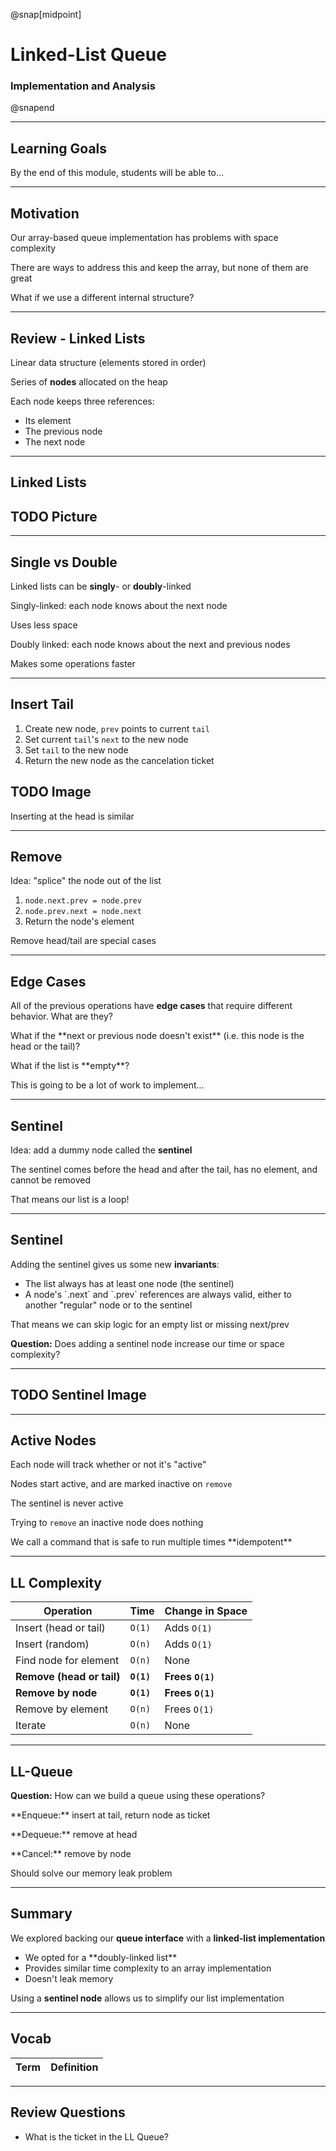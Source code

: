 @snap[midpoint]

# Linked-List Queue

### Implementation and Analysis

@snapend

---

## Learning Goals

By the end of this module, students will be able to...

---

## Motivation

Our array-based queue implementation has problems with space complexity

There are ways to address this and keep the array, but none of them are great

What if we use a different internal structure?

---

## Review - Linked Lists

Linear data structure (elements stored in order)

Series of **nodes** allocated on the heap

Each node keeps three references:

<ul class="small">
<li>Its element</li>
<li>The previous node</li>
<li>The next node</li>
</ul>

---

## Linked Lists

## TODO Picture

---

## Single vs Double

Linked lists can be **singly**- or **doubly**-linked

Singly-linked: each node knows about the next node

<p class="small">Uses less space</p>

Doubly linked: each node knows about the next and previous nodes

<p class="small">Makes some operations faster</p>

---

## Insert Tail

1. Create new node, `prev` points to current `tail`
1. Set current `tail`'s `next` to the new node
1. Set `tail` to the new node
1. Return the new node as the cancelation ticket

## TODO Image

Inserting at the head is similar

---

## Remove

Idea: "splice" the node out of the list

1. `node.next.prev = node.prev`
1. `node.prev.next = node.next`
1. Return the node's element

Remove head/tail are special cases

---

## Edge Cases

All of the previous operations have **edge cases** that require different behavior. What are they?

<div class="fragment">
<p>What if the **next or previous node doesn't exist** (i.e. this node is the head or the tail)?</p>
<p>What if the list is **empty**?</p>
</div>

<p class="fragment">This is going to be a lot of work to implement...</p>

---

## Sentinel

Idea: add a dummy node called the **sentinel**

The sentinel comes before the head and after the tail, has no element, and cannot be removed

<p class="small">That means our list is a loop!</p>

---

## Sentinel

Adding the sentinel gives us some new **invariants**:

<ul class="small">
<li>The list always has at least one node (the sentinel)</li>
<li>A node's `.next` and `.prev` references are always valid, either to another "regular" node or to the sentinel</li>
</ul>

That means we can skip logic for an empty list or missing next/prev

**Question:** Does adding a sentinel node increase our time or space complexity?

---

## TODO Sentinel Image

---

## Active Nodes

Each node will track whether or not it's "active"

Nodes start active, and are marked inactive on `remove`

The sentinel is never active

Trying to `remove` an inactive node does nothing

<p class="small">We call a command that is safe to run multiple times **idempotent**</p>

---

## LL Complexity

| Operation                 | Time       | Change in Space  |
| ------------------------- | ---------- | ---------------- |
| Insert (head or tail)     | `O(1)`     | Adds `O(1)`      |
| Insert (random)           | `O(n)`     | Adds `O(1)`      |
| Find node for element     | `O(n)`     | None             |
| **Remove (head or tail)** | **`O(1)`** | **Frees `O(1)`** |
| **Remove by node**        | **`O(1)`** | **Frees `O(1)`** |
| Remove by element         | `O(n)`     | Frees `O(1)`     |
| Iterate                   | `O(n)`     | None             |

---

## LL-Queue

**Question:** How can we build a queue using these operations?

<div class="fragment">

<p>**Enqueue:** insert at tail, return node as ticket</p>
<p>**Dequeue:** remove at head</p>
<p>**Cancel:** remove by node</p>
<p>Should solve our memory leak problem</p>
</div>

---

## Summary

We explored backing our **queue interface** with a **linked-list implementation**

<ul class="small">
<li>We opted for a **doubly-linked list**</li>
<li>Provides similar time complexity to an array implementation</li>
<li>Doesn't leak memory</li>
</ul>

Using a **sentinel node** allows us to simplify our list implementation

---

## Vocab

| Term | Definition |
| ---- | ---------- |


---

## Review Questions

- What is the ticket in the LL Queue?
